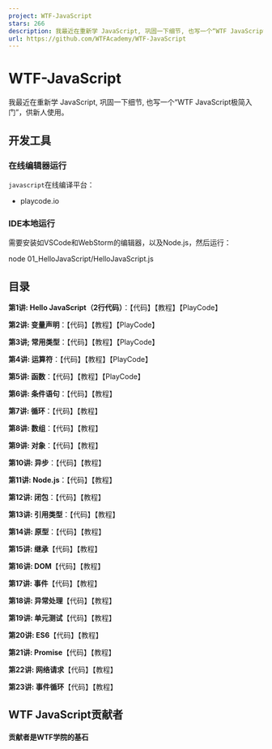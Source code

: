 ```yaml
---
project: WTF-JavaScript
stars: 266
description: 我最近在重新学 JavaScript, 巩固一下细节, 也写一个“WTF JavaScript极简入门”，供新人学习。
url: https://github.com/WTFAcademy/WTF-JavaScript
---
```


WTF-JavaScript
==============

我最近在重新学 JavaScript, 巩固一下细节, 也写一个“WTF JavaScript极简入门”，供新人使用。

开发工具
----

### 在线编辑器运行

`javascript`在线编译平台：

-   playcode.io

### IDE本地运行

需要安装如VSCode和WebStorm的编辑器，以及Node.js，然后运行：

node 01\_HelloJavaScript/HelloJavaScript.js

目录
--

**第1讲: Hello JavaScript（2行代码）**：【代码】【教程】【PlayCode】

**第2讲: 变量声明**：【代码】【教程】【PlayCode】

**第3讲; 常用类型**：【代码】【教程】【PlayCode】

**第4讲: 运算符**：【代码】【教程】【PlayCode】

**第5讲: 函数**：【代码】【教程】【PlayCode】

**第6讲: 条件语句**：【代码】【教程】

**第7讲: 循环**：【代码】【教程】

**第8讲: 数组**：【代码】【教程】

**第9讲: 对象**：【代码】【教程】

**第10讲: 异步**：【代码】【教程】

**第11讲: Node.js**：【代码】【教程】

**第12讲: 闭包**：【代码】【教程】

**第13讲: 引用类型**：【代码】【教程】

**第14讲: 原型**：【代码】【教程】

**第15讲: 继承**【代码】【教程】

**第16讲: DOM**【代码】【教程】

**第17讲: 事件**【代码】【教程】

**第18讲: 异常处理**【代码】【教程】

**第19讲: 单元测试**【代码】【教程】

**第20讲: ES6**【代码】【教程】

**第21讲: Promise**【代码】【教程】

**第22讲: 网络请求**【代码】【教程】

**第23讲: 事件循环**【代码】【教程】

WTF JavaScript贡献者
-----------------

#### 贡献者是WTF学院的基石
